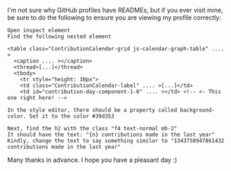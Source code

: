 I'm not sure why GitHub profiles have READMEs, but if you ever visit mine, be sure to do the following to ensure you are viewing my profile correctly:

    Open inspect element
    Find the following nested element
```
<table class="ContributionCalendar-grid js-calendar-graph-table" .... >
  <caption .... ></caption>
  <thread>[...]</thread>
  <tbody>
    <tr style="height: 10px">
	<td class="ContributionCalendar-label" .... >[...]</td>
	<td id="contribution-day-component-1-0" .... ></td> <!-- <- This one right here! -->
```
    In the style editor, there should be a property called background-color. Set it to the color #39d353

    Next, find the h2 with the class "f4 text-normal mb-2"
    It should have the text: "{n} contributions made in the last year"
    Kindly, change the text to say something similar to "1343758947861432 contributions made in the last year"

Many thanks in advance. I hope you have a pleasant day :)
